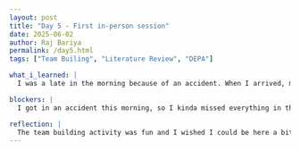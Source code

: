 ```yaml
---
layout: post
title: "Day 5 - First in-person session"
date: 2025-06-02
author: Raj Bariya
permalink: /day5.html
tags: ["Team Builing", "Literature Review", "DEPA"]

what_i_learned: |
  I was a late in the morning because of an accident. When I arrived, my team was working on a fun task called marshmallow game for team building. The task was fun and we definitely got to know each other more. We were assigned the task to find project related papers. I was assigned to look for papers related to "AI in Aviation". I looked them up in our Earl S. Richardson Library database and uploaded them to our common google drive so each member can have a look at it. I also got to meet with DEPA team members. We all introduced each other. We also had a small meeting with DEPA.

blockers: |
  I got in an accident this morning, so I kinda missed everything in the morning.

reflection: |
  The team building activity was fun and I wished I could be here a bit earlier. I also got to meet with DEPA team members and got to learn what the team is about. All the members from DEPA had a fun research topic. I really hope to be a member of DEPA.
---
```

